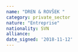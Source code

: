 ```yaml
---
name: "DREN & ROVŠEK "
category: private_sector
nature: "Entreprise"
nationality: SVN
alliance: 
date_signed: '2018-11-12'
---
```

    